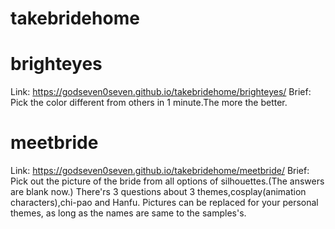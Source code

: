# takebridehome
# brighteyes
Link:
https://godseven0seven.github.io/takebridehome/brighteyes/
Brief:
Pick the color different from others in 1 minute.The more the better.
# meetbride
Link:
https://godseven0seven.github.io/takebridehome/meetbride/
Brief:
Pick out the picture of the bride from all options of silhouettes.(The answers are blank now.)
There'rs 3 questions about 3 themes,cosplay(animation characters),chi-pao and Hanfu.
Pictures can be replaced for your personal themes, as long as the names are same to the samples's.
